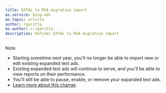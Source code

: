 ```yaml
---
title: EXTAs to RSA migration import
ms.service: bing-ads
ms.topic: article
author: rgaritta
ms.author: v-rgaritta
description: Defines EXTAs to RSA migration import
---
```


> [!NOTE]
>
> * Starting sometime next year, you'll no longer be able to import new or edit existing expanded text ads.  
> * Existing expanded text ads will continue to serve, and you'll be able to view reports on their performance.
> * You'll still be able to pause, enable, or remove your expanded text ads.
> * [Learn more about this change](https://about.ads.microsoft.com/en-us/blog/post/august-2022/you-have-5-additional-months-to-migrate-to-responsive-search-ads-deadline-extended-to-february-1-2023).
